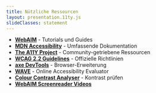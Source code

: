 ```yaml
---
title: Nützliche Ressourcen
layout: presentation.11ty.js
slideClasses: statement
---
```


- **[WebAIM](https://webaim.org/)** - Tutorials und Guides
- **[MDN Accessibility](https://developer.mozilla.org/de/docs/Web/Accessibility)** - Umfassende Dokumentation
- **[The A11Y Project](https://www.a11yproject.com/)** - Community-getriebene Ressourcen
- **[WCAG 2.2 Guidelines](https://www.w3.org/TR/WCAG22/)** - Offizielle Richtlinien
- **[axe DevTools](https://www.deque.com/axe/devtools/)** - Browser-Erweiterung
- **[WAVE](https://wave.webaim.org/)** - Online Accessibility Evaluator
- **[Colour Contrast Analyser](https://www.tpgi.com/color-contrast-checker/)** - Kontrast prüfen
- **[WebAIM Screenreader Videos](https://webaim.org/articles/screenreader_testing/)**
